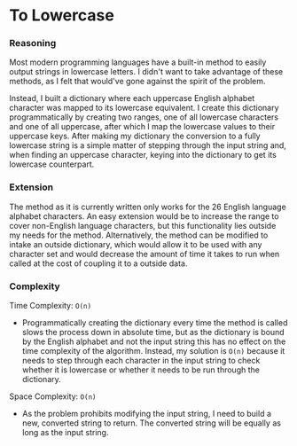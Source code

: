 # To Lowercase
### Reasoning
Most modern programming languages have a built-in method to easily output strings in lowercase letters. I didn't want to take advantage of these methods, as I felt that would've gone against the spirit of the problem.

Instead, I built a dictionary where each uppercase English alphabet character was mapped to its lowercase equivalent. I create this dictionary programmatically by creating two ranges, one of all lowercase characters and one of all uppercase, after which I map the lowercase values to their uppercase keys. After making my dictionary the conversion to a fully lowercase string is a simple matter of stepping through the input string and, when finding an uppercase character, keying into the dictionary to get its lowercase counterpart.

### Extension
The method as it is currently written only works for the 26 English language alphabet characters. An easy extension would be to increase the range to cover non-English language characters, but this functionality lies outside my needs for the method. Alternatively, the method can be modified to intake an outside dictionary, which would allow it to be used with any character set and would decrease the amount of time it takes to run when called at the cost of coupling it to a outside data.

### Complexity
Time Complexity: `O(n)`
* Programmatically creating the dictionary every time the method is called slows the process down in absolute time, but as the dictionary is bound by the English alphabet and not the input string this has no effect on the time complexity of the algorithm. Instead, my solution is `O(n)` because it needs to step through each character in the input string to check whether it is lowercase or whether it needs to be run through the dictionary.

Space Complexity: `O(n)`
* As the problem prohibits modifying the input string, I need to build a new, converted string to return. The converted string will be equally as long as the input string.

